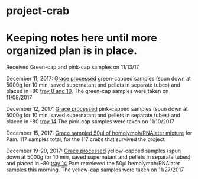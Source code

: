 # project-crab

# Keeping notes here until more organized plan is in place. 

Received Green-cap and pink-cap samples on 11/13/17

December 11, 2017: [Grace processed](https://genefish.wordpress.com/2017/12/12/graces-notebook-december-11-2017/) green-capped samples (spun down at 5000g for 10 min, saved supernatant and pellets in separate tubes) and placed in -80 [tray 8 and 10](https://docs.google.com/spreadsheets/d/1Qsvz3QTURlPF_hX05BQxjom3484WuMfqQ1ILl9LEljU/edit#gid=2006985773). 
The green-cap samples were taken on 11/08/2017

December 12, 2017: [Grace processed](https://genefish.wordpress.com/2017/12/13/graces-notebook-december-12-2017/) pink-capped samples (spun down at 5000g for 10 min, saved supernatant and pellets in separate tubes) and placed in -80 [tray 14](https://docs.google.com/spreadsheets/d/1Qsvz3QTURlPF_hX05BQxjom3484WuMfqQ1ILl9LEljU/edit#gid=2006985773)
The pink-cap samples were taken on 11/10/2017

December 15, 2017: [Grace sampled 50µl of hemolymph/RNAlater mixture](https://genefish.wordpress.com/2017/12/15/graces-notebook-friday-december-15-2017/) for Pam. 117 samples total, for the 117 crabs that survived the project. 

December 19-20, 2017: [Grace processed](genefish.wordpress.com/2017/12/20/graces-notebook-tuesday-and-wednesday-december-19th-and-20th-2017/) yellow-capped samples (spun down at 5000g for 10 min, saved supernatant and pellets in separate tubes) and placed in -80 [tray 14](https://docs.google.com/spreadsheets/d/1Qsvz3QTURlPF_hX05BQxjom3484WuMfqQ1ILl9LEljU/edit#gid=2006985773) 
Pam retreieved the 50µl hemolymph/RNAlater samples this morning. 
The yellow-cap samples were taken on 11/27/2017

